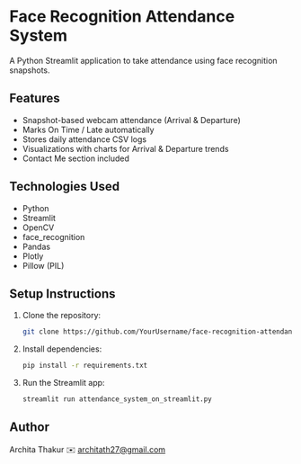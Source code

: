 # Face Recognition Attendance System

A Python Streamlit application to take attendance using face recognition snapshots.

## Features

- Snapshot-based webcam attendance (Arrival & Departure)
- Marks On Time / Late automatically
- Stores daily attendance CSV logs
- Visualizations with charts for Arrival & Departure trends
- Contact Me section included

## Technologies Used

- Python
- Streamlit
- OpenCV
- face_recognition
- Pandas
- Plotly
- Pillow (PIL)

## Setup Instructions

1. Clone the repository:
   ```bash
   git clone https://github.com/YourUsername/face-recognition-attendance.git


2. Install dependencies:
   ```bash
   pip install -r requirements.txt
   ```

3. Run the Streamlit app:
   ```bash
   streamlit run attendance_system_on_streamlit.py
   ```


## Author

Archita Thakur
✉️ architath27@gmail.com
